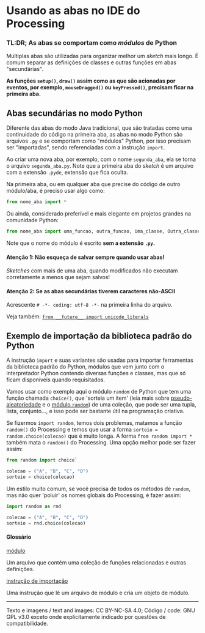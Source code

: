 # Usando as abas no IDE do Processing
### TL:DR; As abas se comportam como *módulos* de Python

Múltiplas abas são utilizadas para organizar melhor um *sketch*  mais longo. É comum separar as definições de classes e outras funções em abas "secundárias". 

**As funções `setup()`,  `draw()` assim como as que são acionadas por eventos, por exemplo, `mouseDragged()` ou `keyPressed()`, precisam ficar na primeira aba.**

## Abas secundárias no modo Python 

Diferente das abas do modo Java tradicional, que são tratadas como uma continuidade do código na primeira aba, as abas no modo Python são arquivos `.py` e se comportam como "módulos" Python,  por isso precisam ser "importadas", sendo referenciadas com a instrução `import`.

Ao criar uma nova aba, por exemplo, com o nome `segunda_aba`, ela se torna o arquivo `segunda_aba.py`. Note que a primeira aba do *sketch* é um arquivo com a extensão `.pyde`, extensão que fica oculta.

Na primeira aba, ou em qualquer aba que precise do código de outro módulo/aba, é preciso usar algo como:
```Python
from nome_aba import * 
```
Ou ainda, considerado preferível e mais elegante em projetos grandes na comunidade Python:
```python
from nome_aba import uma_funcao, outra_funcao, Uma_classe, Outra_classe
```
Note que o nome do módulo é escrito **sem a extensão `.py`.**

#### Atenção 1: Não esqueça de salvar sempre quando usar abas!

*Sketches* com mais de uma aba, quando modificados não executam corretamente a menos que sejam salvos!

####  Atenção 2: Se as abas secundárias tiverem caracteres não-ASCII 

Acrescente `# -*- coding: utf-8 -*-` na primeira linha do arquivo. 

Veja também:  [`from __future__ import unicode_literals`](futuro.md)

## Exemplo de importação da biblioteca padrão do Python

A instrução `import` e suas variantes são usadas para importar ferramentas da biblioteca padrão do Python, módulos que vem junto com o interpretador Python contendo diversas funções e classes, mas que só ficam disponíveis quando requisitados.

Vamos usar como exemplo aqui o módulo `random` de Python que tem uma função chamada `choice()`, que 'sorteia um item' (leia mais sobre [pseudo-aleatoriedade](aleatoriedade_1.md) e o [módulo `random`](aleatoriedade_2.md)) de uma coleção, que pode ser uma tupla, lista, conjunto..., e isso pode ser bastante útil na programação criativa.

Se fizermos `import random`, temos dois problemas, matamos a função `random()` do Processing e temos que usar a forma `sorteio = random.choice(colecao)` que é muito longa. A forma `from random import *` também mata o `random()` do Processing. Uma opção melhor pode ser fazer assim:

```python
from random import choice`

colecao = ("A", "B", "C", "D")
sorteio = choice(colecao)
```
 
Um estilo muito comum, se você precisa de todos os métodos de `random`, mas não quer 'poluir' os nomes globais do Processing, é fazer assim:

```python
import random as rnd

colecao = ("A", "B", "C", "D")
sorteio = rnd.choice(colecao)
```

#### Glossário

[módulo](https://penseallen.github.io/PensePython2e/03-funcoes.html#termo:m%C3%B3dulo)

Um arquivo que contém uma coleção de funções relacionadas e outras definições.

[instrução de importação](https://penseallen.github.io/PensePython2e/03-funcoes.html#termo:instrução%20de%20importação)

Uma instrução que lê um arquivo de módulo e cria um objeto de módulo.

---
Texto e imagens / text and images: CC BY-NC-SA 4.0; Código / code: GNU GPL v3.0 exceto onde explicitamente indicado por questões de compatibilidade.
